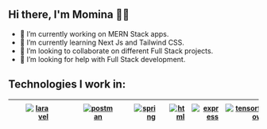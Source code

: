 ## Hi there, I'm Momina 👩‍💻


- 🔭 I’m currently working on MERN Stack apps.
- 🌱 I’m currently learning Next Js and Tailwind CSS.
- 👯 I’m looking to collaborate on different Full Stack projects.
- 🤔 I’m looking for help with Full Stack development.

## Technologies I work in:

|<a href="https://github.com/momina4321/Vegetable-store-website"> <img src="https://raw.githubusercontent.com/devicons/devicon/master/icons/css3/css3-original-wordmark.svg" alt="css3" width="40" height="40"/> </a> | <a href="https://github.com/momina4321/Online-Recruitment-System-290901"> <img src="https://raw.githubusercontent.com/devicons/devicon/master/icons/java/java-original.svg" alt="java" width="40" height="40"/> </a>  | <a href="https://github.com/momina4321/EcommerceWebsiteUsingLaravel"><img src="https://cdn.worldvectorlogo.com/logos/laravel-2.svg" alt="laravel" width="40" height="40"/></a> | <a href="https://github.com/momina4321/documentation-viewer"> <img src="https://raw.githubusercontent.com/devicons/devicon/master/icons/javascript/javascript-original.svg" alt="javascript" width="40" height="40"/> </a> | <a href="https://github.com/momina4321/forum-app"> <img src="https://raw.githubusercontent.com/devicons/devicon/master/icons/mongodb/mongodb-original-wordmark.svg" alt="mongodb" width="40" height="40"/> </a> | <a href="https://github.com/momina4321/EcommerceWebsiteUsingLaravel"> <img src="https://raw.githubusercontent.com/devicons/devicon/master/icons/mysql/mysql-original-wordmark.svg" alt="mysql" width="40" height="40"/> </a> | <a href="https://github.com/momina4321/crypto-cli"> <img src="https://raw.githubusercontent.com/devicons/devicon/master/icons/nodejs/nodejs-original-wordmark.svg" alt="nodejs" width="40" height="40"/></a> | <a href=""><img src="https://www.vectorlogo.zone/logos/getpostman/getpostman-icon.svg" alt="postman" width="40" height="40"/></a> |<a href="https://github.com/momina4321/classification"> <img src="https://raw.githubusercontent.com/devicons/devicon/master/icons/python/python-original.svg" alt="python" width="40" height="40"/></a> | <a href="https://github.com/momina4321/myportfolio"> <img src="https://raw.githubusercontent.com/devicons/devicon/master/icons/react/react-original-wordmark.svg" alt="react" width="40" height="40"/> </a> | <a href="https://github.com/momina4321/Online-Recruitment-System-290901"> <img src="https://www.vectorlogo.zone/logos/springio/springio-icon.svg" alt="spring" width="40" height="40"/> </a> | <a href="https://github.com/momina4321/gift4cash"> <img src="https://raw.githubusercontent.com/devicons/devicon/master/icons/typescript/typescript-original.svg" alt="typescript" width="40" height="40"/></a> | <a href="https://github.com/momina4321/Vegetable-store-website"><img src="https://cdn.worldvectorlogo.com/logos/html-1.svg" alt="html" width="40" height="40"/> </a>| <a href="https://github.com/momina4321/crypto-cli" target="_blank" rel="noreferrer"> <img src="https://adware-technologies.s3.amazonaws.com/uploads/technology/thumbnail/20/express-js.png" alt="express" width="40" height="40"/> </a> | <a href="https://github.com/momina4321/ECG-Digitization-and-Classification" target="_blank" rel="noreferrer"> <img src="https://www.vectorlogo.zone/logos/tensorflow/tensorflow-icon.svg" alt="tensorflow" width="40" height="40"/> </a> 
|-----:|---------------|-----:|---------------|-----:|---------------|-----:|---------------|-----:|---------------|-----:|---------------|-----:|-----:|-----:|       





